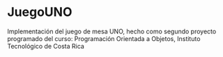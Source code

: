 # JuegoUNO
Implementación del juego de mesa UNO, hecho como segundo proyecto programado del curso: Programación Orientada a Objetos, Instituto Tecnológico de Costa Rica
